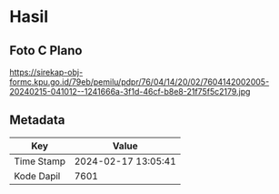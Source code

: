 # Hasil

## Foto C Plano

https://sirekap-obj-formc.kpu.go.id/79eb/pemilu/pdpr/76/04/14/20/02/7604142002005-20240215-041012--1241666a-3f1d-46cf-b8e8-21f75f5c2179.jpg


## Metadata

| Key        | Value               |
| ---------- | ------------------- |
| Time Stamp | 2024-02-17 13:05:41 |
| Kode Dapil | 7601                |



